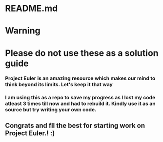 # README.md

# Warning
# Please do not use these as a solution guide
### Project Euler is an amazing resource which makes our mind to think beyond its limits. Let's keep it that way
### I am using this as a repo to save my progress as I lost my code atleast 3 times till now and had to rebuild it. Kindly use it as an source but try writing your own code.

## Congrats and fll the best for starting work on Project Euler.! :)
